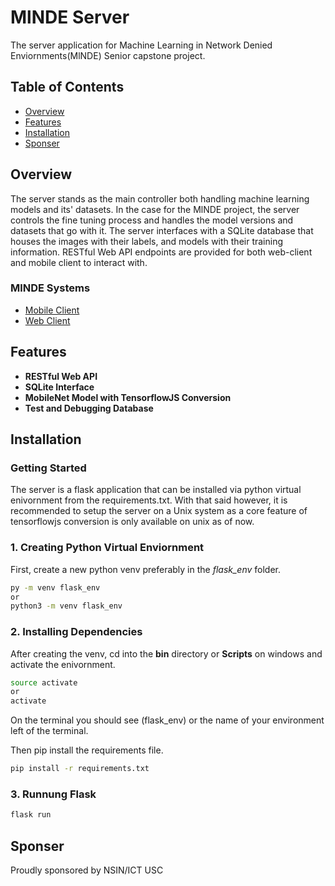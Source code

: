# MlNDE Server

The server application for Machine Learning in Network Denied Enviornments(MlNDE) Senior capstone project.

## Table of Contents
- [Overview](#overview)
- [Features](#features)
- [Installation](#installation)
- [Sponser](#sponser)

## Overview
The server stands as the main controller both handling machine learning models and its' datasets.
In the case for the MlNDE project, the server controls the fine tuning process and handles the model versions and datasets that go with it.
The server interfaces with a SQLite database that houses the images with their labels, and models with their training information.
RESTful Web API endpoints are provided for both web-client and mobile client to interact with.

### MlNDE Systems
- [Mobile Client](https://github.com/kevinmaravillas/MobileClient/tree/Main)
- [Web Client](https://github.com/Chaoward/Senior-Cap_WebClient)

## Features
- **RESTful Web API**
- **SQLite Interface**
- **MobileNet Model with TensorflowJS Conversion**
- **Test and Debugging Database**

## Installation

### Getting Started
The server is a flask application that can be installed via python virtual enivornment from the requirements.txt.
With that said however, it is recommended to setup the server on a Unix system as a core feature of tensorflowjs conversion is only available on unix as of now.

### 1. Creating Python Virtual Enviornment
First, create a new python venv preferably in the *flask_env* folder.
```sh
py -m venv flask_env
or
python3 -m venv flask_env
```

### 2. Installing Dependencies
After creating the venv, cd into the **bin** directory or **Scripts** on windows and activate the enivornment.
```sh
source activate
or
activate
```
On the terminal you should see (flask_env) or the name of your environment left of the terminal.

Then pip install the requirements file.
```sh
pip install -r requirements.txt
```

### 3. Runnung Flask
```sh
flask run
```

## Sponser
Proudly sponsored by NSIN/ICT USC
